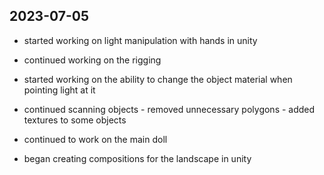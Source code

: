 ## 2023-07-05

- started working on light manipulation with hands in unity

- continued working on the rigging

- started working on the ability to change the object material when pointing light at it

- continued scanning objects - removed unnecessary polygons - added textures to some objects

- continued to work on the main doll

- began creating compositions for the landscape in unity

